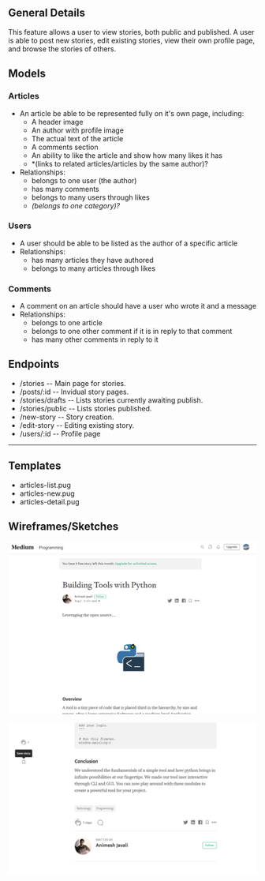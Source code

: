 ## General Details

This feature allows a user to view stories, both public and published. A user is able to post new stories, edit existing stories, view their own profile page, and browse the stories of others.

## Models

### Articles
  * An article be able to be represented fully on it's own page, including:
    * A header image
    * An author with profile image
    * The actual text of the article
    * A comments section
    * An ability to like the article and show how many likes it has
    * *(links to related articles/articles by the same author)?
  * Relationships:
    * belongs to one user (the author)
    * has many comments
    * belongs to many users through likes
    * *(belongs to one category)?*

### Users
  * A user should be able to be listed as the author of a specific article
  * Relationships:
    * has many articles they have authored
    * belongs to many articles through likes

 ### Comments
  * A comment on an article should have a user who wrote it and a message
  * Relationships:
    * belongs to one article
    * belongs to one other comment if it is in reply to that comment
    * has many other comments in reply to it


## Endpoints

* /stories  -- Main page for stories.
* /posts/:id  -- Invidual story pages.
* /stories/drafts  -- Lists stories currently awaiting publish.
* /stories/public  -- Lists stories published.
* /new-story  -- Story creation.
* /edit-story  -- Editing existing story.
* /users/:id  -- Profile page


---


## Templates
  * articles-list.pug
  * articles-new.pug
  * articles-detail.pug

## Wireframes/Sketches

![an example image of the top of an article from medium.com](../images/article-example.png)

![an example image of the bottom of an article from medium.com](../images/example-article-signature.png)
